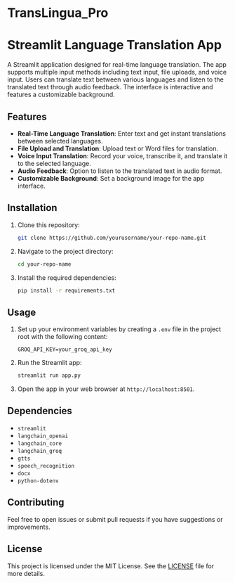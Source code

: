 # TransLingua_Pro

# Streamlit Language Translation App

A Streamlit application designed for real-time language translation. The app supports multiple input methods including text input, file uploads, and voice input. Users can translate text between various languages and listen to the translated text through audio feedback. The interface is interactive and features a customizable background.

## Features

- **Real-Time Language Translation**: Enter text and get instant translations between selected languages.
- **File Upload and Translation**: Upload text or Word files for translation.
- **Voice Input Translation**: Record your voice, transcribe it, and translate it to the selected language.
- **Audio Feedback**: Option to listen to the translated text in audio format.
- **Customizable Background**: Set a background image for the app interface.

## Installation

1. Clone this repository:
    ```bash
    git clone https://github.com/yourusername/your-repo-name.git
    ```

2. Navigate to the project directory:
    ```bash
    cd your-repo-name
    ```

3. Install the required dependencies:
    ```bash
    pip install -r requirements.txt
    ```

## Usage

1. Set up your environment variables by creating a `.env` file in the project root with the following content:
    ```
    GROQ_API_KEY=your_groq_api_key
    ```

2. Run the Streamlit app:
    ```bash
    streamlit run app.py
    ```

3. Open the app in your web browser at `http://localhost:8501`.

## Dependencies

- `streamlit`
- `langchain_openai`
- `langchain_core`
- `langchain_groq`
- `gtts`
- `speech_recognition`
- `docx`
- `python-dotenv`

## Contributing

Feel free to open issues or submit pull requests if you have suggestions or improvements.

## License

This project is licensed under the MIT License. See the [LICENSE](LICENSE) file for more details.
